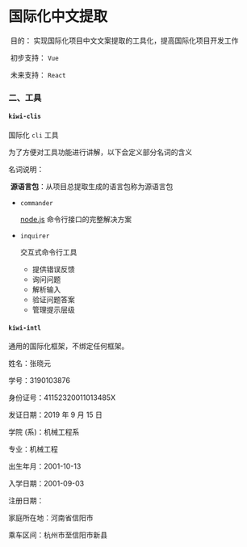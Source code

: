 # 			国际化中文提取

​	目的： 实现国际化项目中文文案提取的工具化，提高国际化项目开发工作

​	初步支持： `Vue`

​	未来支持： `React`



### 二、工具

#### `kiwi-clis`

国际化 `cli` 工具

为了方便对工具功能进行讲解，以下会定义部分名词的含义

名词说明：

​	**源语言包**：从项目总提取生成的语言包称为源语言包

- `commander`

  [node.js](http://nodejs.org/) 命令行接口的完整解决方案

- `inquirer`

  交互式命令行工具

  - 提供错误反馈
  - 询问问题
  - 解析输入
  - 验证问题答案
  - 管理提示层级

  

#### `kiwi-intl`

通用的国际化框架，不绑定任何框架。



姓名：张晓元

学号：3190103876

身份证号：41152320011013485X

发证日期：2019 年 9 月 15 日

学院 (系)：机械工程系

专业：机械工程

出生年月：2001-10-13

入学日期：2001-09-03

注册日期：

家庭所在地：河南省信阳市

乘车区间：杭州市至信阳市新县



